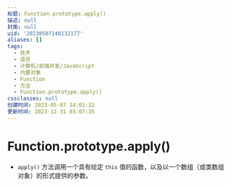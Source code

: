 ```yaml
---
标题: Function.prototype.apply()
描述: null
封面: null
uid: '20230507140132177'
aliases: []
tags:
  - 技术
  - 语言
  - 计算机/前端开发/JavaScript
  - 内置对象
  - Function
  - 方法
  - Function.prototype.apply()
cssclasses: null
创建时间: 2023-05-07 14:01:32
更新时间: 2023-12-31 03:07:35
---
```


# Function.prototype.apply()

- `apply()` 方法调用一个具有给定 `this` 值的函数，以及以一个数组（或类数组对象）的形式提供的参数。
